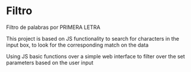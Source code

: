 # Filtro
Filtro de palabras por PRIMERA LETRA

This project is based on JS functionality to search for characters in the input box, to look for the corresponding match on the data

Using JS basic functions over a simple web interface to filter over the set parameters based on the user input
